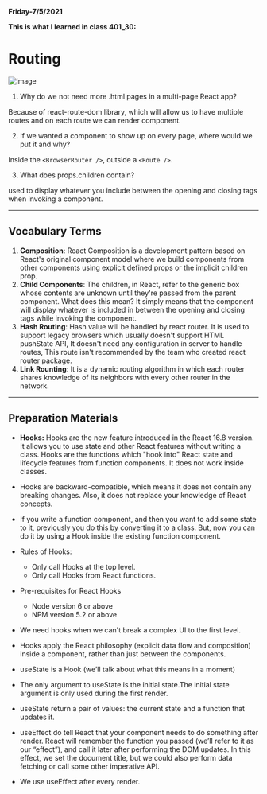 **Friday-7/5/2021**

**This is what I learned in class 401_30:**

# Routing

![image](https://miro.medium.com/max/3000/1*-Ijet6kVJqGgul6adezDLQ.png)


1. Why do we not need more .html pages in a multi-page React app?

Because of react-route-dom library, which will allow us to have multiple routes and on each route we can render component.

2. If we wanted a component to show up on every page, where would we put it and why?

Inside the ```<BrowserRouter />```, outside a ```<Route />```.

3. What does props.children contain?

used to display whatever you include between the opening and closing tags when invoking a component.

---------------------------------------------

## Vocabulary Terms

1. **Composition**: React Composition is a development pattern based on React's original component model where we build components from other components using explicit defined props or the implicit children prop.
2. **Child Components**: The children, in React, refer to the generic box whose contents are unknown until they're passed from the parent component. What does this mean? It simply means that the component will display whatever is included in between the opening and closing tags while invoking the component.
3. **Hash Routing**: Hash value will be handled by react router. It is used to support legacy browsers which usually doesn't support HTML pushState API, It doesn't need any configuration in server to handle routes, This route isn't recommended by the team who created react router package.
4. **Link Rounting**: It is a dynamic routing algorithm in which each router shares knowledge of its neighbors with every other router in the network.

------------------------------------------------

## Preparation Materials

- **Hooks:** Hooks are the new feature introduced in the React 16.8 version. It allows you to use state and other React features without writing a class. Hooks are the functions which "hook into" React state and lifecycle features from function components. It does not work inside classes.

- Hooks are backward-compatible, which means it does not contain any breaking changes. Also, it does not replace your knowledge of React concepts.

- If you write a function component, and then you want to add some state to it, previously you do this by converting it to a class. But, now you can do it by using a Hook inside the existing function component.

- Rules of Hooks:
  - Only call Hooks at the top level.
  - Only call Hooks from React functions.

- Pre-requisites for React Hooks
  - Node version 6 or above
  - NPM version 5.2 or above

- We need hooks when we can't break a complex UI to the first level.
- Hooks apply the React philosophy (explicit data flow and composition) inside a component, rather than just between the components.
-  useState is a Hook (we’ll talk about what this means in a moment)
-  The only argument to useState is the initial state.The initial state argument is only used during the first render.
- useState return a pair of values: the current state and a function that updates it.
- useEffect do tell React that your component needs to do something after render. React will remember the function you passed (we’ll refer to it as our “effect”), and call it later after performing the DOM updates. In this effect, we set the document title, but we could also perform data fetching or call some other imperative API.
- We use useEffect after every render.
